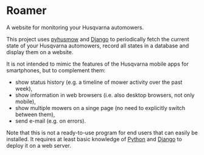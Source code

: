 # Roamer
A website for monitoring your Husqvarna automowers.

This project uses [pyhusmow](https://github.com/chrisz/pyhusmow) and [Django](https://www.djangoproject.com) to periodically fetch the current state of your Husqvarna automowers, record all states in a database and display them on a website.

It is not intended to mimic the features of the Husqvarna mobile apps for smartphones, but to complement them:

  - show status history (e.g. a timeline of mower activity over the past week),
  - show information in web browsers (i.e. also desktop browsers, not only mobile),
  - show multiple mowers on a singe page (no need to explicitly switch between them),
  - send e-mail (e.g. on errors).
 
Note that this is not a ready-to-use program for end users that can easily be installed.
It requires at least basic knowledge of [Python](https://www.python.org) and [Django](https://www.djangoproject.com) to deploy it on a web server.
